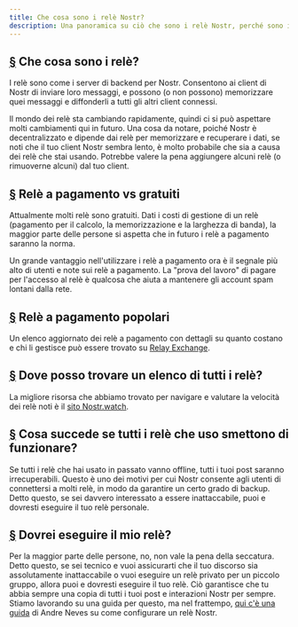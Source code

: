 ```yaml
---
title: Che cosa sono i relè Nostr?
description: Una panoramica su ciò che sono i relè Nostr, perché sono importanti e come funzionano.
---
```


## [§](#cosa-sono) Che cosa sono i relè?

I relè sono come i server di backend per Nostr. Consentono ai client di Nostr di inviare loro messaggi, e possono (o non possono) memorizzare quei messaggi e diffonderli a tutti gli altri client connessi.

Il mondo dei relè sta cambiando rapidamente, quindi ci si può aspettare molti cambiamenti qui in futuro. Una cosa da notare, poiché Nostr è decentralizzato e dipende dai relè per memorizzare e recuperare i dati, se noti che il tuo client Nostr sembra lento, è molto probabile che sia a causa dei relè che stai usando. Potrebbe valere la pena aggiungere alcuni relè (o rimuoverne alcuni) dal tuo client.

## [§](#pagamento-o-gratuiti) Relè a pagamento vs gratuiti

Attualmente molti relè sono gratuiti. Dati i costi di gestione di un relè (pagamento per il calcolo, la memorizzazione e la larghezza di banda), la maggior parte delle persone si aspetta che in futuro i relè a pagamento saranno la norma.

Un grande vantaggio nell'utilizzare i relè a pagamento ora è il segnale più alto di utenti e note sui relè a pagamento. La "prova del lavoro" di pagare per l'accesso al relè è qualcosa che aiuta a mantenere gli account spam lontani dalla rete.

## [§](#a-pagamento) Relè a pagamento popolari

Un elenco aggiornato dei relè a pagamento con dettagli su quanto costano e chi li gestisce può essere trovato su [Relay Exchange](https://relay.exchange/).

## [§](#trovare-elenco) Dove posso trovare un elenco di tutti i relè?

La migliore risorsa che abbiamo trovato per navigare e valutare la velocità dei relè noti è il [sito Nostr.watch](https://nostr.watch/relays/find).

## [§](#cosa-succede-se-smettono-i-rele) Cosa succede se tutti i relè che uso smettono di funzionare?

Se tutti i relè che hai usato in passato vanno offline, tutti i tuoi post saranno irrecuperabili. Questo è uno dei motivi per cui Nostr consente agli utenti di connettersi a molti relè, in modo da garantire un certo grado di backup. Detto questo, se sei davvero interessato a essere inattaccabile, puoi e dovresti eseguire il tuo relè personale.

## [§](#dovrei-eseguire-il-mio-rele) Dovrei eseguire il mio relè?

Per la maggior parte delle persone, no, non vale la pena della seccatura. Detto questo, se sei tecnico e vuoi assicurarti che il tuo discorso sia assolutamente inattaccabile o vuoi eseguire un relè privato per un piccolo gruppo, allora puoi e dovresti eseguire il tuo relè. Ciò garantisce che tu abbia sempre una copia di tutti i tuoi post e interazioni Nostr per sempre. Stiamo lavorando su una guida per questo, ma nel frattempo, [qui c'è una guida](https://andreneves.xyz/p/set-up-a-nostr-relay-server-in-under) di Andre Neves su come configurare un relè Nostr.
